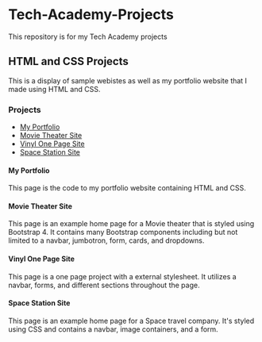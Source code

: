 # Tech-Academy-Projects
This repository is for my Tech Academy projects

## HTML and CSS Projects
This is a display of sample webistes as well as my portfolio website that I made using HTML and CSS.
### Projects
- [My Portfolio](https://github.com/Itz-Djin/Tech-Academy-Projects/tree/main/HTML_%26_CSS/Portfolio_Website)
- [Movie Theater Site](https://github.com/Itz-Djin/Tech-Academy-Projects/tree/main/bootstrap4_projects/1st_bootstrap_project.html)
- [Vinyl One Page Site](https://github.com/Itz-Djin/Tech-Academy-Projects/tree/main/HTML_%26_CSS/One-Page_Website)
- [Space Station Site](https://github.com/Itz-Djin/TechAcademy-HTML-and-CSS-Projects/tree/main/Space_Project_Tandem)
#### My Portfolio
This page is the code to my portfolio website containing HTML and CSS. 
#### Movie Theater Site
This page is an example home page for a Movie theater that is styled using Bootstrap 4. It contains many Bootstrap components including but not limited to a navbar, jumbotron, form, cards, and dropdowns.
#### Vinyl One Page Site
This page is a one page project with a external stylesheet. It utilizes a navbar, forms, and different sections throughout the page.
#### Space Station Site
This page is an example home page for a Space travel company. It's styled using CSS and contains a navbar, image containers, and a form. 
